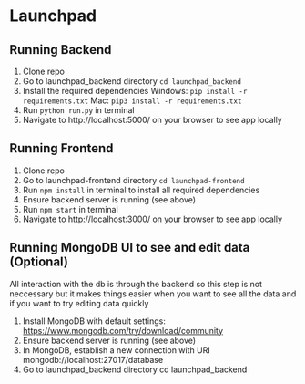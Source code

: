# Launchpad

## Running Backend

1. Clone repo
2. Go to launchpad_backend directory `cd launchpad_backend`
3. Install the required dependencies Windows: `pip install -r requirements.txt` Mac: `pip3 install -r requirements.txt`
4. Run `python run.py` in terminal
5. Navigate to http://localhost:5000/ on your browser to see app locally

## Running Frontend

1. Clone repo
2. Go to launchpad-frontend directory `cd launchpad-frontend`
3. Run `npm install` in terminal to install all required dependencies
4. Ensure backend server is running (see above)
5. Run `npm start` in terminal
6. Navigate to http://localhost:3000/ on your browser to see app locally

## Running MongoDB UI to see and edit data (Optional)

All interaction with the db is through the backend so this step is not neccessary but it makes things easier when you want to see all the data and if you want to try editing data quickly

1. Install MongoDB with default settings: https://www.mongodb.com/try/download/community
2. Ensure backend server is running (see above)
3. In MongoDB, establish a new connection with URI mongodb://localhost:27017/database
4. Go to launchpad_backend directory cd launchpad_backend
